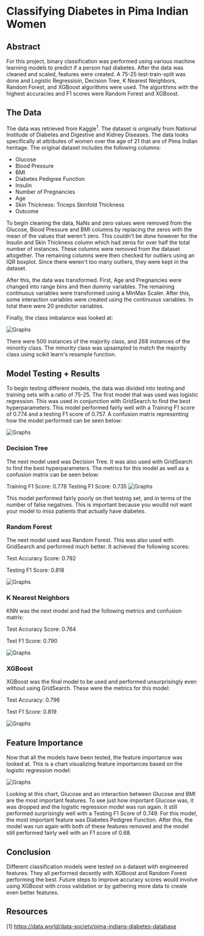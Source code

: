 # Classifying Diabetes in Pima Indian Women

## Abstract

For this project, binary classification was performed using various machine learning models to predict if a person had diabetes. After the data was cleaned and scaled, features were created. A 75-25 test-train-split was done and Logistic Regressioin, Decision Tree, K Nearest Neighbors, Random Forest, and XGBoost algorithms were used. The algorithms with the highest accuracies and F1 scores were Random Forest and XGBoost. 

## The Data
The data was retrieved from Kaggle<sup>1</sup>. The dataset is originally from National Institude of Diabetes and Digestive and Kidney Diseases. The data looks specifically at attributes of women over the age of 21 that are of Pima Indian heritage. The original dataset includes the following columns:
- Glucose
- Blood Pressure
- BMI
- Diabetes Pedigree Function
- Insulin
- Number of Pregnancies
- Age
- Skin Thickness: Triceps Skinfold Thickness 
- Outcome

To begin cleaning the data, NaNs and zero values were removed from the Glucose, Blood Pressure and BMI columns by replacing the zeros with the mean of the values that weren't zero. This couldn't be done however for the Insulin and Skin Thickness column which had zeros for over half the total number of instances. These columns were removed from the dataset altogether. The remaining columns were then checked for outliers using an IQR boxplot. Since there weren't too many outliers, they were kept in the dataset. 

After this, the data was transformed. First, Age and Pregnancies were changed into range bins and then dummy variables. The remaining continuous variables were transformed using a MinMax Scaler. After this, some interaction variables were created using the continuous variables. In total there were 20 predictor variables. 


Finally, the class imbalance was looked at:

![Graphs](https://github.com/AR3441/PimaIndiansDiabetes/blob/master/Graphs/ClassImbalance.png)

There were 500 instances of the majority class, and 268 instances of the minority class. The minority class was upsampled to match the majority class using scikit learn's resample function. 

## Model Testing + Results
To begin testing different models, the data was divided into testing and training sets with a ratio of 75-25. The first model that was used was logistic regression. This was used in conjunction with GridSearch to find the best hyperparameters. This model performed fairly well with a Training F1 score of 0.774 and a testing F1 score of 0.757. A confusion matrix representing how the model performed can be seen below:

![Graphs](https://github.com/AR3441/PimaIndiansDiabetes/blob/master/Graphs/Logistic%20Regressioin%20Confusion%20Matrix.png)

### Decision Tree 
The next model used was Decision Tree. It was also used with GridSearch to find the best hyperparameters.
The metrics for this model as well as a confusion matrix can be seen below: 

Training F1 Score: 0.778
Testing F1 Score: 0.735                                                                                                                 ![Graphs](https://github.com/AR3441/PimaIndiansDiabetes/blob/master/Graphs/Decision%20Tree%20Confusion%20Matrix.png)

This model performed fairly poorly on thet testnig set, and in terms of the number of false negatives. This is important because you woulld not want your model to miss patients that actually have diabetes. 

### Random Forest
The next model used was Random Forest. This was also used with GridSearch and performed much better. It achieved the following scores:

Test Accuracy Score: 0.792

Testing F1 Score: 0.818

![Graphs](https://github.com/AR3441/PimaIndiansDiabetes/blob/master/Graphs/Random%20Forest%20Confusion%20Matrix.png)

### K Nearest Neighbors

KNN was the next model and had the following metrics and confusion matrix: 

Test Accuracy Score: 0.764
               
Test F1 Score: 0.790

![Graphs](https://github.com/AR3441/PimaIndiansDiabetes/blob/master/Graphs/KNN%20Confusion%20Matrix.png)

### XGBoost

XGBoost was the final model to be used and performed unsurprisingly even without using GridSearch. These were the metrics for this model:

Test Accuracy: 0.796

Test F1 Score: 0.819

![Graphs](https://github.com/AR3441/PimaIndiansDiabetes/blob/master/Graphs/KNN%20Confusion%20Matrix.png)

## Feature Importance

Now that all the models have been tested, the feature importance was looked at. This is a chart visualizing feature importances based on the logistic regression model:

![Graphs](https://github.com/AR3441/PimaIndiansDiabetes/blob/master/Graphs/logistic%20regression%20feature%20importance.png)

Looking at this chart, Glucose and an interaction between Glucose and BMI are the most important features. To see just how important Glucose was, it was dropped and the logistic regression model was run again. It still performed surprisingly well with a Testing F1 Score of 0.749. For this model, the most important feature was Diabetes Pedigree Function. After this, the model was run again with both of these features removed and the model still performed fairly well with an F1 score of 0.68. 

## Conclusion
Different classification models were tested on a dataset with engineered features. They all performed decently with XGBoost and Random Forest performing the best. Future steps to improve accuracy scores would involve using XGBoost with cross validation or by gathering more data to create even better features. 

## Resources 
[1] https://data.world/data-society/pima-indians-diabetes-database

